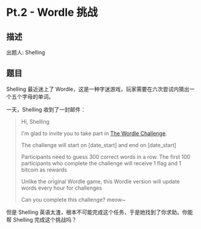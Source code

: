 # Pt.2 - Wordle 挑战

## 描述

出题人: Shelling

## 题目

Shelling 最近迷上了 Wordle，这是一种字迷游戏，玩家需要在六次尝试内猜出一个五个字母的单词。

一天，Shelling 收到了一封邮件：
> Hi, Shelling
> 
> I'm glad to invite you to take part in [The Wordle Challenge](the_url_to_server).
> 
> The challenge will start on [date_start] and end on [date_start]
> 
> Participants need to guess 300 correct words in a row. The first 100 participants who complete the challenge will receive 1 flag and 1 bitcoin as rewards 
> 
> Unlike the original Wordle game, this Wordle version will update words every hour for challenges
> 
> Can you complete this challenge? meow~ 

但是 Shelling 英语太渣，根本不可能完成这个任务，于是她找到了你求助。你能帮 Shelling 完成这个挑战吗？
